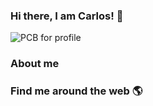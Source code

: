 ### Hi there, I am Carlos! :wave:

![PCB for profile](https://github.com/PatrickAngel0208/PatrickAngel0208/blob/master/profile_image.png?raw=true)


### About me


### Find me around the web :earth_americas:
